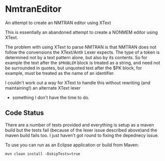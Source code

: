 # NmtranEditor
An attempt to create an NMTRAN editor using XText

This is essentially an abandoned attempt to create a NONMEM editor using XText.

The problem with using XText to parse NMTRAN is that NMTRAN does not follow the convensions the XText/Antlr Lexer expects.
The type of a token is determined not by a text pattern alone, but also by its contents.  So for example the text after the
`$PROBLEM` block is treated as a string, and need not be surrounded in quotes, but unquoted text after the $PK block, for example,
must be treated as the name of an identifier.

I couldn't work out a way for XText to handle this without rewriting (and maintaining!) an alternate XText lexer
- something I don't have the time to do.

## Code Status

There are a number of tests provided and everything is setup as a maven build but the tests fail (because of the lexer issue
described above)and the maven build fails too.  I just haven't got round to fixing the depednecy issue.

To use you can run as an Eclipse application or build from Maven:

```
mvn clean install -DskipTests=true
```

